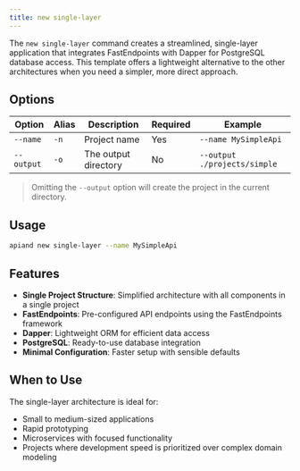 ```yaml
---
title: new single-layer
---
```


The `new single-layer` command creates a streamlined, single-layer application that integrates FastEndpoints with Dapper for PostgreSQL database access. This template offers a lightweight alternative to the other architectures when you need a simpler, more direct approach.

## Options

| Option     | Alias | Description          | Required | Example                        |
|------------|-------|----------------------|----------|--------------------------------|
| `--name`   | `-n`  | Project name         | Yes      | `--name MySimpleApi`           |
| `--output` | `-o`  | The output directory | No       | `--output ./projects/simple`   |

> Omitting the `--output` option will create the project in the current directory.

## Usage

```bash
apiand new single-layer --name MySimpleApi
```

## Features

- **Single Project Structure**: Simplified architecture with all components in a single project
- **FastEndpoints**: Pre-configured API endpoints using the FastEndpoints framework
- **Dapper**: Lightweight ORM for efficient data access
- **PostgreSQL**: Ready-to-use database integration
- **Minimal Configuration**: Faster setup with sensible defaults

## When to Use

The single-layer architecture is ideal for:
- Small to medium-sized applications
- Rapid prototyping
- Microservices with focused functionality
- Projects where development speed is prioritized over complex domain modeling